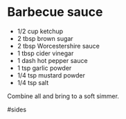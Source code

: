 # Barbecue sauce

- 1/2 cup ketchup
- 2 tbsp brown sugar
- 2 tbsp Worcestershire sauce
- 1 tbsp cider vinegar
- 1 dash hot pepper sauce
- 1 tsp garlic powder
- 1/4 tsp mustard powder
- 1/4 tsp salt

Combine all and bring to a soft simmer.

#sides
